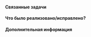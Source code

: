 <!-- 
Пожалуйста убедитесь, что
ваш PR удовлетворяет чек листу ниже:
- Все ли GitHub action прошлы успешно (зеленые)?
- Вы обновили readme если это требовалось?
- Сообщение в commit понятное?
-->

#### Связанные задачи
<!--
Есть ссылки на issues
либо вы привязали issues к PR в разделе Development
-->

#### Что было реализовано/исправлено?
<!--
Короткое описание что было реализовано
-->

#### Дополнительная информация
<!--
Любая полезная дополнительная информация
-->